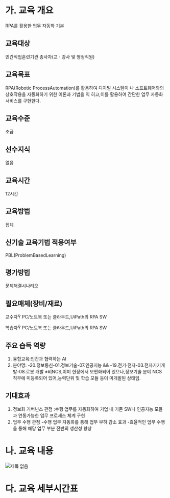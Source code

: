 # 가. 교육 개요

RPA를 활용한 업무 자동화 기본

## 교육대상

민간직업훈련기관 종사자(교ㆍ강사 및 행정직원)

## 교육목표

RPA(Robotic ProcessAutomation)를 활용하여 디지털 시스템이
나 소프트웨어와의 상호작용을 자동화하기 위한 이론과 기법을 익
히고,이를 활용하여 간단한 업무 자동화 서비스를 구현한다.

## 교육수준

초급

## 선수지식

없음

## 교육시간

12시간

## 교육방법

집체

## 신기술 교육기법 적용여부

PBL(ProblemBasedLearning)

## 평가방법

 문제해결시나리오

## 필요매체(장비/재료)

교수자Ÿ PC/노트북 또는 클라우드,UiPath의 RPA SW

학습자Ÿ PC/노트북 또는 클라우드,UiPath의 RPA SW

## 주요 습득 역량

1. 융합교육:인간과 협력하는 AI
2. 분야명:
   -20.정보통신-01.정보기술-07.인공지능 &&
   -19.전기·전자-03.전자기기개발-08.로봇 개발
※비NCS,이미 현장에서 보편화되어 있으나,정보기술 분야 NCS
직무에 미등록되어 있어,능력단위 및 학습 모듈 등이 미개발된 상태임.

## 기대효과

1. 정보화 거버넌스 관점 :수행 업무를 자동화하여 기업 내 기존 SW나 인공지능 모듈과 연동가능한 업무 프로세스 체계 구현
2. 업무 수행 관점
-수행 업무 자동화를 통해 업무 부하 감소 효과
-효율적인 업무 수행을 통해 해당 업무 부분 전반의 생산성 향상

# 나. 교육 내용

![제목 없음](https://github.com/user-attachments/assets/d812f4fa-e8df-4af1-b6f1-7a1e6e748228)

# 다. 교육 세부시간표


